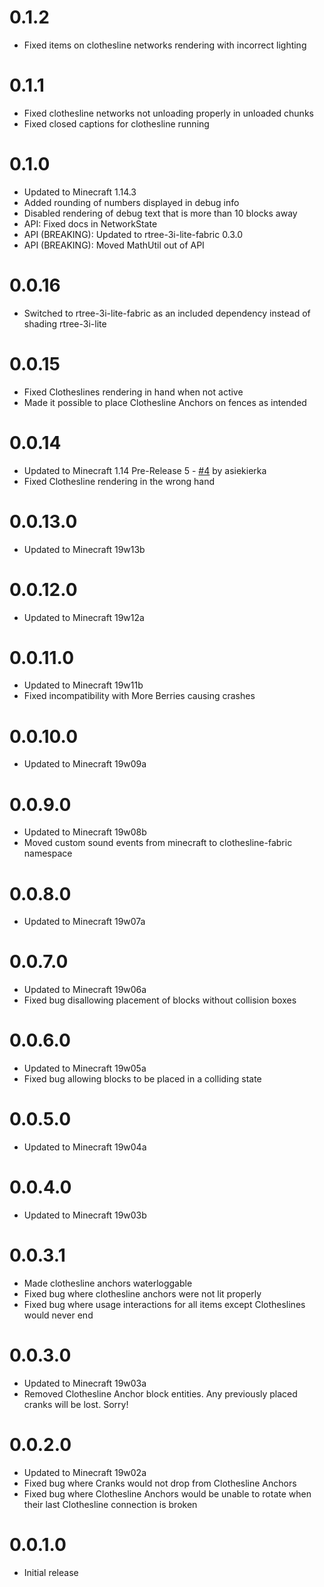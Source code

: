 # 0.1.2

- Fixed items on clothesline networks rendering with incorrect lighting

# 0.1.1

- Fixed clothesline networks not unloading properly in unloaded chunks
- Fixed closed captions for clothesline running

# 0.1.0

- Updated to Minecraft 1.14.3
- Added rounding of numbers displayed in debug info
- Disabled rendering of debug text that is more than 10 blocks away
- API: Fixed docs in NetworkState
- API (BREAKING): Updated to rtree-3i-lite-fabric 0.3.0
- API (BREAKING): Moved MathUtil out of API

# 0.0.16

- Switched to rtree-3i-lite-fabric as an included dependency instead of shading rtree-3i-lite

# 0.0.15

- Fixed Clotheslines rendering in hand when not active
- Made it possible to place Clothesline Anchors on fences as intended

# 0.0.14

- Updated to Minecraft 1.14 Pre-Release 5 - [#4](https://github.com/JamiesWhiteShirt/clothesline-fabric/pull/4) by asiekierka
- Fixed Clothesline rendering in the wrong hand

# 0.0.13.0

- Updated to Minecraft 19w13b

# 0.0.12.0

- Updated to Minecraft 19w12a

# 0.0.11.0

- Updated to Minecraft 19w11b
- Fixed incompatibility with More Berries causing crashes

# 0.0.10.0

- Updated to Minecraft 19w09a

# 0.0.9.0

- Updated to Minecraft 19w08b
- Moved custom sound events from minecraft to clothesline-fabric namespace

# 0.0.8.0

- Updated to Minecraft 19w07a

# 0.0.7.0

- Updated to Minecraft 19w06a
- Fixed bug disallowing placement of blocks without collision boxes

# 0.0.6.0

- Updated to Minecraft 19w05a
- Fixed bug allowing blocks to be placed in a colliding state

# 0.0.5.0

- Updated to Minecraft 19w04a

# 0.0.4.0

- Updated to Minecraft 19w03b

# 0.0.3.1

- Made clothesline anchors waterloggable
- Fixed bug where clothesline anchors were not lit properly
- Fixed bug where usage interactions for all items except Clotheslines would never end

# 0.0.3.0

- Updated to Minecraft 19w03a
- Removed Clothesline Anchor block entities. Any previously placed cranks will be lost. Sorry!

# 0.0.2.0

- Updated to Minecraft 19w02a
- Fixed bug where Cranks would not drop from Clothesline Anchors
- Fixed bug where Clothesline Anchors would be unable to rotate when their last Clothesline connection is broken

# 0.0.1.0

- Initial release
